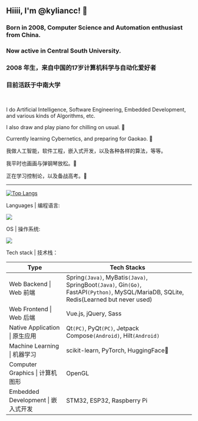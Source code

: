 ## Hiiii, I'm @kyliancc! 👋

### Born in 2008, Computer Science and Automation enthusiast from China.

### Now active in Central South University.

### 2008 年生，来自中国的17岁计算机科学与自动化爱好者

### 目前活跃于中南大学

<br>

I do Artificial Intelligence, Software Engineering, Embedded Development, and various kinds of Algorithms, etc.

I also draw and play piano for chilling on usual. 🥳

Currently learning Cybernetics, and preparing for Gaokao. 🫡

我做人工智能，软件工程，嵌入式开发，以及各种各样的算法，等等。

我平时也画画与弹钢琴放松。🥳

正在学习控制论，以及备战高考。🫡

---

[![Top Langs](https://github-readme-stats.vercel.app/api/top-langs/?username=kyliancc&layout=compact&hide=Jupyter%20Notebook,jupyter&langs_count=8)](https://github.com/anuraghazra/github-readme-stats)

Languages | 编程语言:

[![](https://skillicons.dev/icons?i=c,cpp,cs,java,html,css,js,ts,py,go,kotlin)](https://skillicons.dev)

OS | 操作系统:

[![](https://skillicons.dev/icons?i=arch,windows)](https://skillicons.dev)

Tech stack | 技术栈：

| Type | Tech Stacks |
| --- | --- |
| Web Backend \| Web 前端 | Spring`(Java)`, MyBatis`(Java)`, SpringBoot`(Java)`, Gin`(Go)`, FastAPI`(Python)`, MySQL/MariaDB, SQLite, Redis(Learned but never used) |
| Web Frontend \| Web 后端 | Vue.js, jQuery, Sass |
| Native Application \| 原生应用 | Qt`(PC)`, PyQt`(PC)`, Jetpack Compose`(Android)`, Hilt`(Android)` |
| Machine Learning \| 机器学习 | scikit-learn, PyTorch, HuggingFace🤗 |
| Computer Graphics \| 计算机图形 | OpenGL |
| Embedded Development \| 嵌入式开发 | STM32, ESP32, Raspberry Pi |
